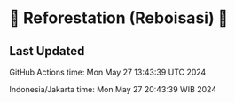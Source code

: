 
# 🌳 Reforestation (Reboisasi) 🌲

## Last Updated

GitHub Actions time: Mon May 27 13:43:39 UTC 2024

Indonesia/Jakarta time: Mon May 27 20:43:39 WIB 2024
